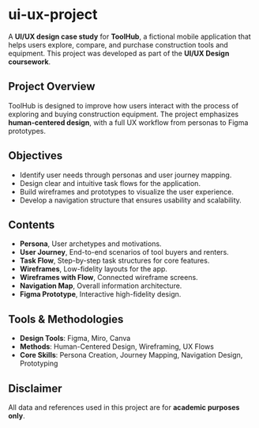 # ui-ux-project
A **UI/UX design case study** for **ToolHub**, a fictional mobile application that helps users explore, compare, and purchase construction tools and equipment.   This project was developed as part of the **UI/UX Design coursework**. 

## Project Overview
ToolHub is designed to improve how users interact with the process of exploring and buying construction equipment. The project emphasizes **human-centered design**, with a full UX workflow from personas to Figma prototypes.

## Objectives
- Identify user needs through personas and user journey mapping.  
- Design clear and intuitive task flows for the application.  
- Build wireframes and prototypes to visualize the user experience.  
- Develop a navigation structure that ensures usability and scalability.

## Contents
- **Persona**, User archetypes and motivations.  
- **User Journey**, End-to-end scenarios of tool buyers and renters.  
- **Task Flow**, Step-by-step task structures for core features.  
- **Wireframes**, Low-fidelity layouts for the app.  
- **Wireframes with Flow**, Connected wireframe screens.  
- **Navigation Map**, Overall information architecture.  
- **Figma Prototype**, Interactive high-fidelity design.

## Tools & Methodologies
- **Design Tools**: Figma, Miro, Canva  
- **Methods**: Human-Centered Design, Wireframing, UX Flows  
- **Core Skills**: Persona Creation, Journey Mapping, Navigation Design, Prototyping

## Disclaimer
All data and references used in this project are for **academic purposes only**.  
